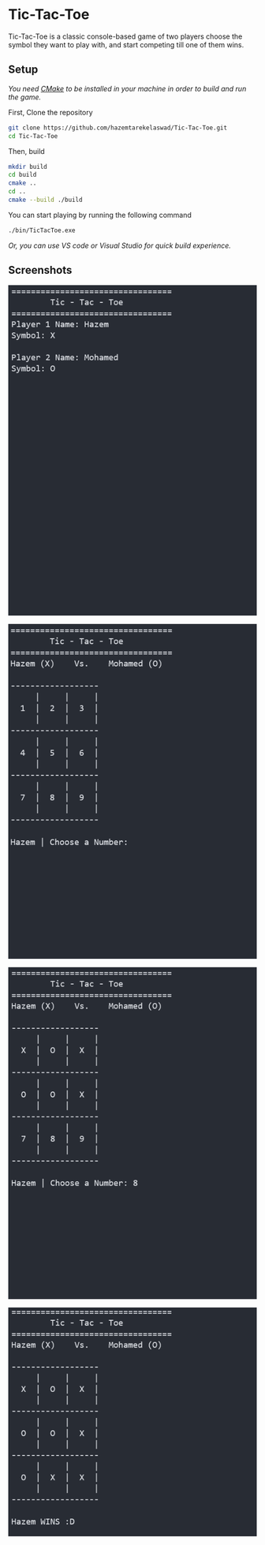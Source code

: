 # Tic-Tac-Toe
Tic-Tac-Toe is a classic console-based game of two players choose the symbol they want to play with, and start competing till one of them wins. 

## Setup
*You need [CMake](https://cmake.org/download/) to be installed in your machine in order to build and run the game.*

First, Clone the repository
```sh
git clone https://github.com/hazemtarekelaswad/Tic-Tac-Toe.git
cd Tic-Tac-Toe
```

Then, build
```sh
mkdir build
cd build
cmake ..
cd ..
cmake --build ./build
```

You can start playing by running the following command
```sh
./bin/TicTacToe.exe
```

*Or, you can use VS code or Visual Studio for quick build experience.*

## Screenshots
<p align="center">
  <img src="https://github.com/hazemtarekelaswad/Tic-Tac-Toe/blob/master/assets/screenshots/1.png?raw=true" />
</p>
<p align="center">
  <img src="https://github.com/hazemtarekelaswad/Tic-Tac-Toe/blob/master/assets/screenshots/2.png?raw=true" />
</p>
<p align="center">
  <img src="https://github.com/hazemtarekelaswad/Tic-Tac-Toe/blob/master/assets/screenshots/3.png?raw=true" />
</p>
<p align="center">
  <img src="https://github.com/hazemtarekelaswad/Tic-Tac-Toe/blob/master/assets/screenshots/4.png?raw=true" />
</p>


